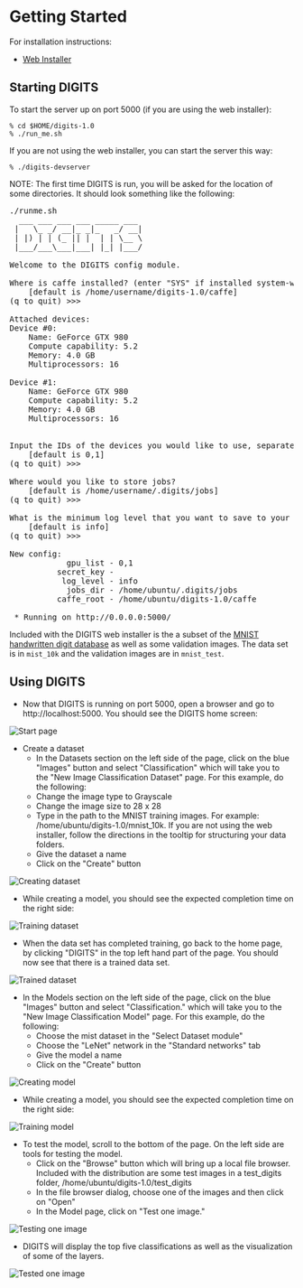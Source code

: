 # Getting Started

For installation instructions:
* [Web Installer](WebInstall.md)

## Starting DIGITS

To start the server up on port 5000 (if you are using the web installer):

    % cd $HOME/digits-1.0
    % ./run_me.sh

If you are not using the web installer, you can start the server this way:

    % ./digits-devserver

NOTE:  The first time DIGITS is run, you will be asked for the location of some directories.  It should look something like the following:
<pre>
./runme.sh
  ___ ___ ___ ___ _____ ___
 |   \_ _/ __|_ _|_   _/ __|
 | |) | | (_ || |  | | \__ \
 |___/___\___|___| |_| |___/

Welcome to the DIGITS config module.

Where is caffe installed? (enter "SYS" if installed system-wide)
    [default is /home/username/digits-1.0/caffe]
(q to quit) >>>

Attached devices:
Device #0:
    Name: GeForce GTX 980
    Compute capability: 5.2
    Memory: 4.0 GB
    Multiprocessors: 16

Device #1:
    Name: GeForce GTX 980
    Compute capability: 5.2
    Memory: 4.0 GB
    Multiprocessors: 16


Input the IDs of the devices you would like to use, separated by commas, in order of preference.
    [default is 0,1]
(q to quit) >>>

Where would you like to store jobs?
    [default is /home/username/.digits/jobs]
(q to quit) >>>

What is the minimum log level that you want to save to your logfile? [error/warning/info/debug]
    [default is info]
(q to quit) >>>

New config:
            gpu_list - 0,1
          secret_key - <secret key>
           log_level - info
            jobs_dir - /home/ubuntu/.digits/jobs
          caffe_root - /home/ubuntu/digits-1.0/caffe

 * Running on http://0.0.0.0:5000/
</pre>

Included with the DIGITS web installer is the a subset of the [MNIST handwritten digit database](http://yann.lecun.com/exdb/mnist) as well as some validation images.  The data set is in `mist_10k` and the validation images are in `mnist_test`.

## Using DIGITS

* Now that DIGITS is running on port 5000, open a browser and go to http://localhost:5000.  You should see the DIGITS home screen:

![Start page](images/start-page.png)

* Create a dataset
  * In the Datasets section on the left side of the page, click on the blue "Images" button and select "Classification" which will take you to the "New Image Classification Dataset" page.  For this example, do the following:
  * Change the image type to Grayscale
  * Change the image size to 28 x 28
  * Type in the path to the MNIST training images.  For example: /home/ubuntu/digits-1.0/mnist_10k. If you are not using the web installer, follow the directions in the tooltip for structuring your data folders.
  * Give the dataset a name
  * Click on the "Create" button

![Creating dataset](images/creating-dataset.png)

* While creating a model, you should see the expected completion time on the right side:

![Training dataset](images/training-dataset.png)

* When the data set has completed training, go back to the home page, by clicking "DIGITS" in the top left hand part of the page.  You should now see that there is a trained data set.

![Trained dataset](images/trained-dataset.png)

* In the Models section on the left side of the page, click on the blue "Images" button and select "Classification." which will take you to the "New Image Classification Model" page.  For this example, do the following:
  * Choose the mist dataset in the "Select Dataset module"
  * Choose the "LeNet" network in the "Standard networks" tab
  * Give the model a name
  * Click on the "Create" button

![Creating model](images/creating-model.png)

* While creating a model, you should see the expected completion time on the right side:

![Training model](images/training-model.png)

* To test the model, scroll to the bottom of the page.  On the left side are tools for testing the model.
  * Click on the "Browse" button which will bring up a local file browser.  Included with the distribution are some test images in a test_digits folder, /home/ubuntu/digits-1.0/test_digits
  * In the file browser dialog, choose one of the images and then click on "Open"
  * In the Model page, click on "Test one image."

![Testing one image](images/testing-one-image.png)

* DIGITS will display the top five classifications as well as the visualization of some of the layers.

![Tested one image](images/tested-one-image.png)
